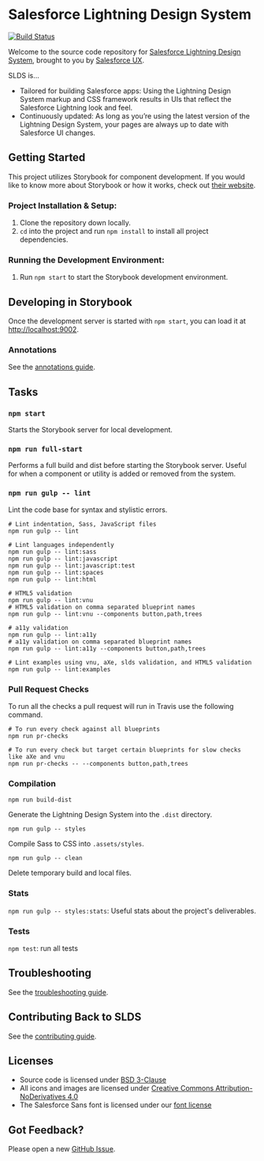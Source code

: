 # Salesforce Lightning Design System

[![Build Status](https://travis-ci.org/salesforce-ux/design-system.svg?branch=master)](https://travis-ci.org/salesforce-ux/design-system)

Welcome to the source code repository for [Salesforce Lightning Design System](http://getslds.com/), brought to you by [Salesforce UX](https://twitter.com/salesforceux).

SLDS is...

* Tailored for building Salesforce apps: Using the Lightning Design System markup and CSS framework results in UIs that reflect the Salesforce Lightning look and feel.
* Continuously updated: As long as you’re using the latest version of the Lightning Design System, your pages are always up to date with Salesforce UI changes.

## Getting Started

This project utilizes Storybook for component development. If you would like to know more about Storybook or how it works, check out [their website](https://storybook.js.org/).

### **Project Installation & Setup:**

1. Clone the repository down locally.
2. `cd` into the project and run `npm install` to install all project dependencies.

### Running the Development Environment:

1. Run `npm start` to start the Storybook development environment.

## Developing in Storybook

Once the development server is started with `npm start`, you can load it at [http://localhost:9002](http://localhost:9002/).

### Annotations

See the [annotations guide](https://github.com/salesforce-ux/design-system-internal/blob/226-summer-20/guidelines/ANNOTATIONS.md).

## Tasks

### `npm start`

Starts the Storybook server for local development.

### `npm run full-start`

Performs a full build and dist before starting the Storybook server. Useful for when a component or utility is added or removed from the system.

### `npm run gulp -- lint`

Lint the code base for syntax and stylistic errors.

```
# Lint indentation, Sass, JavaScript files
npm run gulp -- lint

# Lint languages independently
npm run gulp -- lint:sass
npm run gulp -- lint:javascript
npm run gulp -- lint:javascript:test
npm run gulp -- lint:spaces
npm run gulp -- lint:html

# HTML5 validation
npm run gulp -- lint:vnu
# HTML5 validation on comma separated blueprint names
npm run gulp -- lint:vnu --components button,path,trees

# a11y validation
npm run gulp -- lint:a11y
# a11y validation on comma separated blueprint names
npm run gulp -- lint:a11y --components button,path,trees

# Lint examples using vnu, aXe, slds validation, and HTML5 validation
npm run gulp -- lint:examples
```

### Pull Request Checks

To run all the checks a pull request will run in Travis use the following command.

```
# To run every check against all blueprints
npm run pr-checks

# To run every check but target certain blueprints for slow checks like aXe and vnu
npm run pr-checks -- --components button,path,trees
```

### Compilation

`npm run build-dist`

Generate the Lightning Design System into the `.dist` directory.

`npm run gulp -- styles`

Compile Sass to CSS into `.assets/styles`.

`npm run gulp -- clean`

Delete temporary build and local files.

### Stats

`npm run gulp -- styles:stats`: Useful stats about the project's deliverables.

### Tests

`npm test`: run all tests

## Troubleshooting

See the [troubleshooting guide](https://github.com/salesforce-ux/design-system-internal/blob/226-summer-20/guidelines/TROUBLESHOOTING.md).

## Contributing Back to SLDS

See the [contributing guide](https://github.com/salesforce-ux/design-system-internal/blob/226-summer-20/CONTRIBUTING.md).

## Licenses

* Source code is licensed under [BSD 3-Clause](https://git.io/sfdc-license)
* All icons and images are licensed under [Creative Commons Attribution-NoDerivatives 4.0](https://github.com/salesforce-ux/licenses/blob/master/LICENSE-icons-images.txt)
* The Salesforce Sans font is licensed under our [font license](https://github.com/salesforce-ux/licenses/blob/master/LICENSE-font.txt)

## Got Feedback?

Please open a new [GitHub Issue](https://github.com/salesforce-ux/design-system/issues).
